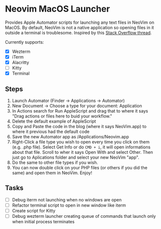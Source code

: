# Neovim MacOS Launcher

Provides Apple Automator scripts for launching any text files in NeoVim on MacOS. By default, NeoVim is not a native application so opening files in it outside a terminal is troublesome. Inspired by this [Stack Overflow thread](https://stackoverflow.com/a/66992249/8018072).

Currently supports:

- [x] Wezterm 
- [x] iTerm
- [x] Alacritty
- [ ] Kitty
- [x] Terminal

## Steps

1. Launch Automator (Finder -> Applications -> Automator)
1. New Document -> Choose a type for your document: Application
1. In Actions search for Run AppleScript and drag that to where it says "Drag actions or files here to buid your workflow."
1. Delete the default example of AppleScript
1. Copy and Paste the code in the blog (where it says NeoVim.app) to where it previous had the default code
6. Save the new Automator app as /Applications/Neovim.app
1. Right-Click a file type you wish to open every time you click on them (e.g. .php file). Select Get Info or do `CMD + i`, it will open informations about that file. Scroll to wher it says Open With and select Other. Then just go to Aplications folder and select your new NeoVim "app".
1. Do the same to other file types if you wish.
1. You can now double click on your PHP files (or others if you did the same) and open them in NeoVim. Enjoy!

## Tasks

- [ ] Debug iterm not launching when no windows are open
- [ ] Refactor terminal script to open in new window like iterm
- [ ] Create script for Kitty
- [ ] Debug wezterm launcher creating queue of commands that launch only when initial process terminates
